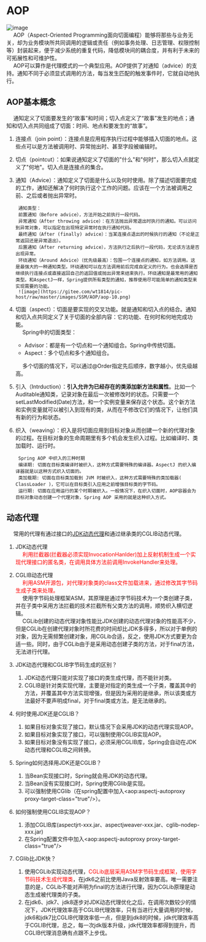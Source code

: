 


# AOP
![image](https://gitee.com/wt1814/pic-host/raw/master/images/SSM/AOP/AOP-2.png)  
&emsp; AOP（Aspect-Oriented Programming面向切面编程）能够将那些与业务无关，却为业务模块所共同调用的逻辑或责任（例如事务处理、日志管理、权限控制等）封装起来，便于减少系统的重复代码，降低模块间的耦合度，并有利于未来的可拓展性和可维护性。  
&emsp; AOP可以算作是代理模式的一个典型应用。AOP提供了对通知（advice）的支持。通知不同于必须显式调用的方法，每当发生匹配的触发事件时，它就自动地执行。  

## AOP基本概念  
<!-- 
关于Spring AOP，除了动态代理、CGLIB，你还知道什么？
https://mp.weixin.qq.com/s/ZC9WMbOZJ6V3RkaFm6UZYQ
-->
&emsp; 通知定义了切面要发生的“故事”和时间；切入点定义了“故事”发生的地点；通知和切入点共同组成了切面：时间、地点和要发生的“故事”。
1. 连接点（join point）：连接点是应用程序执行过程中能够插入切面的地点。这些点可以是方法被调用时、异常抛出时、甚至字段被编辑时。
2. 切点（pointcut）：如果说通知定义了切面的"什么"和"何时"，那么切入点就定义了"何地"。切入点是连接点的集合。
3. 通知（Advice）：通知定义了切面是什么以及何时使用。除了描述切面要完成的工作，通知还解决了何时执行这个工作的问题。应该在一个方法被调用之前、之后或者抛出异常时。  

        通知类型：
        前置通知（Before advice），方法开始之前执行一段代码。
        异常通知（After throwing advice）：在方法抛出异常退出时执行的通知。可以访问到异常对象，可以指定在出现特定异常时在执行通知代码。
        最终通知（After (finally) advice）：当某连接点退出的时候执行的通知（不论是正常返回还是异常退出）。
        后置通知（After returning advice），方法执行之后执行一段代码，无论该方法是否出现异常。
        环绕通知（Around Advice）（优先级最高）：包围一个连接点的通知，如方法调用。这是最强大的一种通知类型。环绕通知可以在方法调用前后完成自定义的行为。也会选择是否继续执行连接点或直接返回自己的返回值或抛出异常来结束执行。环绕通知是最常用的通知类型。和AspectJ一样，Spring提供所有类型的通知，推荐使用尽可能简单的通知类型来实现需要的功能。
        ![image](https://gitee.com/wt1814/pic-host/raw/master/images/SSM/AOP/aop-10.png)  
4. 切面（aspect）：切面是要实现的交叉功能。就是通知和切入点的结合。通知和切入点共同定义了关于切面的全部内容：它的功能、在何时和何地完成功能。  
&emsp; Spring中的切面类型：  
    * Advisor：都是有一个切点和一个通知组合。Spring中传统切面。  
    * Aspect：多个切点和多个通知组合。  
    
    &emsp; 多个切面的情况下，可以通过@Order指定先后顺序，数字越小，优先级越高。  
5. 引入（Intrduction）：**引入允许为已经存在的类添加新方法和属性**。比如一个Auditable通知类，记录对象在最后一次被修改时的状态。只需要一个setLastModified(Date)方法，和一个实例变量来保存这个状态。这个新方法和实例变量就可以被引入到现有的类，从而在不修改它们的情况下，让他们具有新的行为和状态。  
6. 织入（weaving）：织入是将切面应用到目标对象从而创建一个新的代理对象的过程。在目标对象的生命周期里有多个机会发生织入过程。比如编译时、类加载时、运行时。  

        Spring AOP 中织入的三种时期
        编译期: 切面在目标类编译时被织入，这种方式需要特殊的编译器。AspectJ 的织入编译器就是以这种方式织入切面的。
        类加载期: 切面在目标类加载到 JVM 时被织入，这种方式需要特殊的类加载器( ClassLoader )，它可以在目标类引入应用之前增强目标类的字节码。
        运行期: 切面在应用运行的某个时期被织入。一般情况下，在织入切面时，AOP容器会为目标对象动态创建一个代理对象，Spring AOP 采用的就是这种织入方式。

## 动态代理  
<!-- 
~~
https://mp.weixin.qq.com/s/-gLXHd_mylv_86sTMOgCBg
-->
&emsp; 常用的代理有通过接口的[JDK动态代理](/docs/java/Design/proxy.md)和通过继承类的CGLIB动态代理。  
1. JDK动态代理  
&emsp; <font color = "red">利用拦截器(拦截器必须实现InvocationHanlder)加上反射机制生成一个实现代理接口的匿名类，在调用具体方法前调用InvokeHandler来处理。</font>  

2. CGLIB动态代理  
&emsp; <font color = "red">利用ASM开源包，对代理对象类的class文件加载进来，通过修改其字节码生成子类来处理。</font>  
&emsp; 使用字节码处理框架ASM，其原理是通过字节码技术为一个类创建子类，并在子类中采用方法拦截的技术拦截所有父类方法的调用，顺势织入横切逻辑。  
&emsp; CGLib创建的动态代理对象性能比JDK创建的动态代理对象的性能高不少，但是CGLib在创建代理对象时所花费的时间却比JDK多得多，所以对于单例的对象，因为无需频繁创建对象，用CGLib合适，反之，使用JDK方式要更为合适一些。同时，由于CGLib由于是采用动态创建子类的方法，对于final方法，无法进行代理。  


5. JDK动态代理和CGLIB字节码生成的区别？   
    1. JDK动态代理只能对实现了接口的类生成代理，而不能针对类。  
    2. CGLIB是针对类实现代理，主要是对指定的类生成一个子类，覆盖其中的方法，并覆盖其中方法实现增强，但是因为采用的是继承，所以该类或方法最好不要声明成final，对于final类或方法，是无法继承的。  
    
3. 何时使用JDK还是CGLIB？  
    1. 如果目标对象实现了接口，默认情况下会采用JDK的动态代理实现AOP。  
    2. 如果目标对象实现了接口，可以强制使用CGLIB实现AOP。  
    3. 如果目标对象没有实现了接口，必须采用CGLIB库，Spring会自动在JDK动态代理和CGLIB之间转换。  

7. Spring如何选择用JDK还是CGLIB？  
    1. 当Bean实现接口时，Spring就会用JDK的动态代理。  
    2. 当Bean没有实现接口时，Spring使用CGlib是实现。  
    3. 可以强制使用CGlib（在spring配置中加入<aop:aspectj-autoproxy proxy-target-class="true"/>）。  

4. 如何强制使用CGLIB实现AOP？  
    1. 添加CGLIB库(aspectjrt-xxx.jar、aspectjweaver-xxx.jar、cglib-nodep-xxx.jar)  
    2. 在Spring配置文件中加入<aop:aspectj-autoproxy proxy-target-class="true"/>  

6. CGlib比JDK快？  
    1. 使用CGLib实现动态代理，<font color = "red">CGLib底层采用ASM字节码生成框架，使用字节码技术生成代理类</font>，在jdk6之前比使用Java反射效率要高。唯一需要注意的是，CGLib不能对声明为final的方法进行代理，因为CGLib原理是动态生成被代理类的子类。  
    2. 在jdk6、jdk7、jdk8逐步对JDK动态代理优化之后，在调用次数较少的情况下，JDK代理效率高于CGLIB代理效率，只有当进行大量调用的时候，jdk6和jdk7比CGLIB代理效率低一点，但是到jdk8的时候，jdk代理效率高于CGLIB代理，总之，每一次jdk版本升级，jdk代理效率都得到提升，而CGLIB代理消息确有点跟不上步伐。  
 


